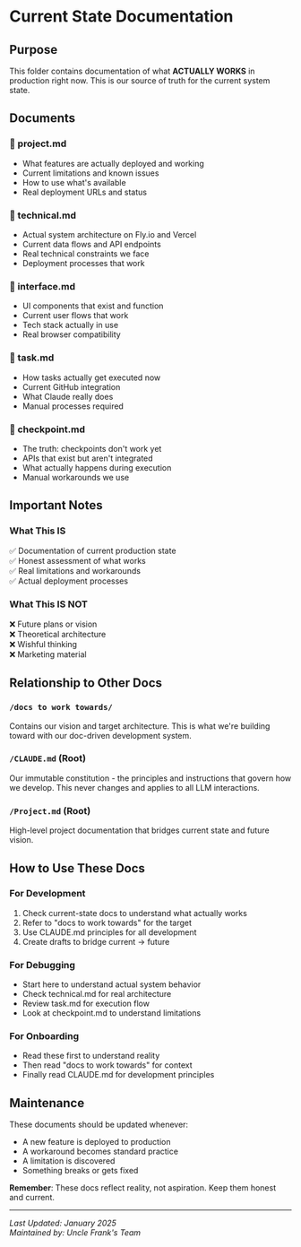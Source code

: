 # Current State Documentation

## Purpose
This folder contains documentation of what **ACTUALLY WORKS** in production right now. This is our source of truth for the current system state.

## Documents

### 📄 project.md
- What features are actually deployed and working
- Current limitations and known issues
- How to use what's available
- Real deployment URLs and status

### 📄 technical.md  
- Actual system architecture on Fly.io and Vercel
- Current data flows and API endpoints
- Real technical constraints we face
- Deployment processes that work

### 📄 interface.md
- UI components that exist and function
- Current user flows that work
- Tech stack actually in use
- Real browser compatibility

### 📄 task.md
- How tasks actually get executed now
- Current GitHub integration
- What Claude really does
- Manual processes required

### 📄 checkpoint.md
- The truth: checkpoints don't work yet
- APIs that exist but aren't integrated
- What actually happens during execution
- Manual workarounds we use

## Important Notes

### What This IS
✅ Documentation of current production state  
✅ Honest assessment of what works  
✅ Real limitations and workarounds  
✅ Actual deployment processes  

### What This IS NOT
❌ Future plans or vision  
❌ Theoretical architecture  
❌ Wishful thinking  
❌ Marketing material  

## Relationship to Other Docs

### `/docs to work towards/`
Contains our vision and target architecture. This is what we're building toward with our doc-driven development system.

### `/CLAUDE.md` (Root)
Our immutable constitution - the principles and instructions that govern how we develop. This never changes and applies to all LLM interactions.

### `/Project.md` (Root)  
High-level project documentation that bridges current state and future vision.

## How to Use These Docs

### For Development
1. Check current-state docs to understand what actually works
2. Refer to "docs to work towards" for the target
3. Use CLAUDE.md principles for all development
4. Create drafts to bridge current → future

### For Debugging
- Start here to understand actual system behavior
- Check technical.md for real architecture
- Review task.md for execution flow
- Look at checkpoint.md to understand limitations

### For Onboarding
- Read these first to understand reality
- Then read "docs to work towards" for context
- Finally read CLAUDE.md for development principles

## Maintenance

These documents should be updated whenever:
- A new feature is deployed to production
- A workaround becomes standard practice  
- A limitation is discovered
- Something breaks or gets fixed

**Remember**: These docs reflect reality, not aspiration. Keep them honest and current.

---

*Last Updated: January 2025*  
*Maintained by: Uncle Frank's Team*